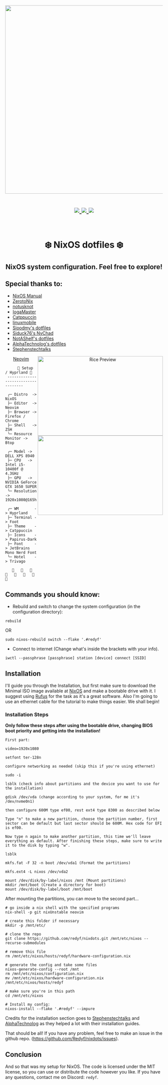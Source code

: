 <h1 align="center">
<a href='#'><img src="https://raw.githubusercontent.com/catppuccin/catppuccin/main/assets/palette/macchiato.png" width="600px"/></a>
  <br>
  <br>
  <div>
    <a href="https://github.com/redyf/nixdots/issues">
        <img src="https://img.shields.io/github/issues/redyf/nixdots?color=fab387&labelColor=303446&style=for-the-badge">
    </a>
    <a href="https://github.com/redyf/nixdots/stargazers">
        <img src="https://img.shields.io/github/stars/redyf/nixdots?color=ca9ee6&labelColor=303446&style=for-the-badge">
    </a>
    <a href="https://github.com/redyf/nixdots/blob/master/LICENSE">
        <img src="https://img.shields.io/static/v1.svg?style=for-the-badge&label=License&message=MIT&logoColor=ca9ee6&colorA=313244&colorB=cba6f7"/>
    </a>
    <br>
    </div>
   </h1>
   <br>

<div align="center">
<h1>
❄️ NixOS dotfiles ❄️
</h1>
</div>
<h2 align="center">NixOS system configuration. Feel free to explore!</h2>

## Special thanks to:

- [NixOS Manual](https://nixos.org/manual/nixos/stable/)
- [ZerotoNix](https://zero-to-nix.com)
- [notusknot](https://github.com/notusknot)
- [IogaMaster](https://github.com/IogaMaster)
- [Catppuccin](https://github.com/catppuccin)
- [linuxmobile](https://github.com/linuxmobile)
- [Sioodmy's dotfiles](https://github.com/sioodmy/dotfiles)
- [Siduck76's NvChad](https://github.com/siduck76/nvchad/)
- [NotAShelf's dotfiles](https://github.com/NotAShelf/nyx)
- [AlphaTechnolog's dotfiles](https://github.com/AlphaTechnolog/nixdots)
- [Stephenstechtalks](https://github.com/stephenstechtalks/nixos-configs/blob/main/NixOS-22.05/InstallSteps.txt)

<div align="center">
<img align="right" src="https://cdn.discordapp.com/attachments/933711967217123411/1155200026486780005/rice.png" alt="Rice Preview" width="400px" height="253"/>
<img align="right" src="https://cdn.discordapp.com/attachments/933711967217123411/1155200026058952724/nvim.png" alt"Rice Preview2" width="400px" height="253"/>
  <a href="https://github.com/Redyf/RedVim">Neovim</a>
</div>

```mint
⠀⠀   🌸 Setup / Hyprland 🌸
 -----------------------------------

 ╭─ Distro  -> NixOS
 ├─ Editor  -> Neovim
 ├─ Browser -> Firefox / Chrome
 ├─ Shell   -> ZSH
 ╰─ Resource Monitor -> Btop

 ╭─ Model -> DELL XPS 8940
 ├─ CPU   -> Intel i5-10400f @ 4.3GHz
 ├─ GPU   -> NVIDIA GeForce GTX 1650 SUPER
 ╰─ Resolution -> 1920x1080@165hz

 ╭─ WM       -> Hyprland
 ├─ Terminal -> Foot
 ├─ Theme    -> Catppuccin
 ├─ Icons    -> Papirus-Dark
 ├─ Font     -> JetBrains Mono Nerd Font
 ╰─ Hotel    -> Trivago

                        
```

## Commands you should know:

- Rebuild and switch to change the system configuration (in the configuration directory):

```
rebuild
```

OR

```
sudo nixos-rebuild switch --flake '.#redyf'
```

- Connect to internet (Change what's inside the brackets with your info).

```
iwctl --passphrase [passphrase] station [device] connect [SSID]
```

## Installation

I'll guide you through the Installation, but first make sure to download the Minimal ISO image available at [NixOS](https://nixos.org/download#nixos-iso) and make a bootable drive with it. I suggest using [Rufus](https://rufus.ie/en/) for the task as it's a great software.
Also I'm going to use an ethernet cable for the tutorial to make things easier. We shall begin!

### Installation Steps

**Only follow these steps after using the bootable drive, changing BIOS boot priority and getting into the installation!**

```
First part:

video=1920x1080

setfont ter-128n

configure networking as needed (skip this if you're using ethernet)

sudo -i

lsblk (check info about partitions and the device you want to use for the installation)

gdisk /dev/vda (change according to your system, for me it's /dev/nvme0n1)

then configure 600M type ef00, rest ext4 type 8300 as described below

Type "n" to make a new partition, choose the partition number, first sector can be default but last sector should be 600M. Hex code for EFI is ef00.

Now type n again to make another partition, this time we'll leave everything as default. After finishing these steps, make sure to write it to the disk by typing "w".

lsblk

mkfs.fat -F 32 -n boot /dev/vda1 (Format the partitions)

mkfs.ext4 -L nixos /dev/vda2

mount /dev/disk/by-label/nixos /mnt (Mount partitions)
mkdir /mnt/boot (Create a directory for boot)
mount /dev/disk/by-label/boot /mnt/boot
```

After mounting the partitions, you can move to the second part...

```
# go inside a nix shell with the specified programs
nix-shell -p git nixUnstable neovim

# create this folder if necessary
mkdir -p /mnt/etc/

# clone the repo
git clone https://github.com/redyf/nixdots.git /mnt/etc/nixos --recurse-submodules

# remove this file
rm /mnt/etc/nixos/hosts/redyf/hardware-configuration.nix

# generate the config and take some files
nixos-generate-config --root /mnt
rm /mnt/etc/nixos/configuration.nix
mv /mnt/etc/nixos/hardware-configuration.nix /mnt/etc/nixos/hosts/redyf

# make sure you're in this path
cd /mnt/etc/nixos

# Install my config:
nixos-install --flake '.#redyf' --impure
```

Credits for the installation section goes to [Stephenstechtalks](https://github.com/stephenstechtalks) and [AlphaTechnolog](https://github.com/AlphaTechnolog) as they helped a lot with their installation guides.

That should be all! If you have any problem, feel free to make an issue in the github repo. (https://github.com/Redyf/nixdots/issues).

## Conclusion

And so that was my setup for NixOS. The code is licensed under the MIT license, so you can use or distribute the code however you like. If you have any questions, contact me on Discord: `redyf`.
